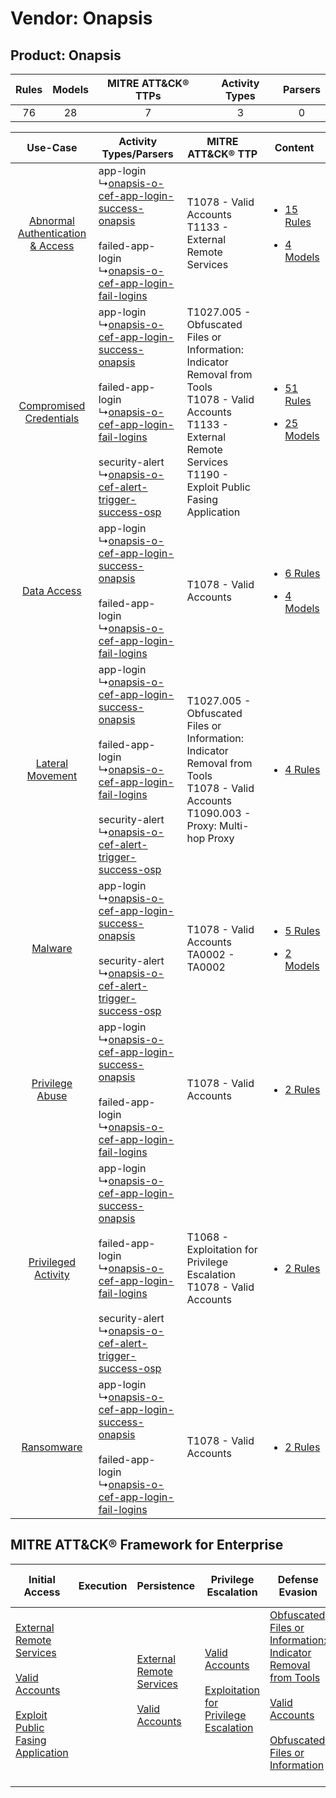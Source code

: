 Vendor: Onapsis
===============
Product: Onapsis
----------------
| Rules | Models | MITRE ATT&CK® TTPs | Activity Types | Parsers |
|:-----:|:------:|:------------------:|:--------------:|:-------:|
|  76   |   28   |         7          |       3        |    0    |

|    Use-Case    | Activity Types/Parsers    | MITRE ATT&CK® TTP    | Content    |
|:----:| ---- | ---- | ---- |
| [Abnormal Authentication & Access](../../../UseCases/uc_abnormal_authentication_&_access.md) |  app-login<br> ↳[onapsis-o-cef-app-login-success-onapsis](Ps/pC_onapsisocefapploginsuccessonapsis.md)<br><br> failed-app-login<br> ↳[onapsis-o-cef-app-login-fail-logins](Ps/pC_onapsisocefapploginfaillogins.md)<br>    | T1078 - Valid Accounts<br>T1133 - External Remote Services<br>    | [<ul><li>15 Rules</li></ul><ul><li>4 Models</li></ul>](RM/r_m_onapsis_onapsis_Abnormal_Authentication_&_Access.md) |
|          [Compromised Credentials](../../../UseCases/uc_compromised_credentials.md)          |  app-login<br> ↳[onapsis-o-cef-app-login-success-onapsis](Ps/pC_onapsisocefapploginsuccessonapsis.md)<br><br> failed-app-login<br> ↳[onapsis-o-cef-app-login-fail-logins](Ps/pC_onapsisocefapploginfaillogins.md)<br><br> security-alert<br> ↳[onapsis-o-cef-alert-trigger-success-osp](Ps/pC_onapsisocefalerttriggersuccessosp.md)<br> | T1027.005 - Obfuscated Files or Information: Indicator Removal from Tools<br>T1078 - Valid Accounts<br>T1133 - External Remote Services<br>T1190 - Exploit Public Fasing Application<br> | [<ul><li>51 Rules</li></ul><ul><li>25 Models</li></ul>](RM/r_m_onapsis_onapsis_Compromised_Credentials.md)         |
|    [Data Access](../../../UseCases/uc_data_access.md)    |  app-login<br> ↳[onapsis-o-cef-app-login-success-onapsis](Ps/pC_onapsisocefapploginsuccessonapsis.md)<br><br> failed-app-login<br> ↳[onapsis-o-cef-app-login-fail-logins](Ps/pC_onapsisocefapploginfaillogins.md)<br>    | T1078 - Valid Accounts<br>    | [<ul><li>6 Rules</li></ul><ul><li>4 Models</li></ul>](RM/r_m_onapsis_onapsis_Data_Access.md)    |
|    [Lateral Movement](../../../UseCases/uc_lateral_movement.md)    |  app-login<br> ↳[onapsis-o-cef-app-login-success-onapsis](Ps/pC_onapsisocefapploginsuccessonapsis.md)<br><br> failed-app-login<br> ↳[onapsis-o-cef-app-login-fail-logins](Ps/pC_onapsisocefapploginfaillogins.md)<br><br> security-alert<br> ↳[onapsis-o-cef-alert-trigger-success-osp](Ps/pC_onapsisocefalerttriggersuccessosp.md)<br> | T1027.005 - Obfuscated Files or Information: Indicator Removal from Tools<br>T1078 - Valid Accounts<br>T1090.003 - Proxy: Multi-hop Proxy<br>    | [<ul><li>4 Rules</li></ul>](RM/r_m_onapsis_onapsis_Lateral_Movement.md)    |
|    [Malware](../../../UseCases/uc_malware.md)    |  app-login<br> ↳[onapsis-o-cef-app-login-success-onapsis](Ps/pC_onapsisocefapploginsuccessonapsis.md)<br><br> security-alert<br> ↳[onapsis-o-cef-alert-trigger-success-osp](Ps/pC_onapsisocefalerttriggersuccessosp.md)<br>    | T1078 - Valid Accounts<br>TA0002 - TA0002<br>    | [<ul><li>5 Rules</li></ul><ul><li>2 Models</li></ul>](RM/r_m_onapsis_onapsis_Malware.md)    |
|    [Privilege Abuse](../../../UseCases/uc_privilege_abuse.md)    |  app-login<br> ↳[onapsis-o-cef-app-login-success-onapsis](Ps/pC_onapsisocefapploginsuccessonapsis.md)<br><br> failed-app-login<br> ↳[onapsis-o-cef-app-login-fail-logins](Ps/pC_onapsisocefapploginfaillogins.md)<br>    | T1078 - Valid Accounts<br>    | [<ul><li>2 Rules</li></ul>](RM/r_m_onapsis_onapsis_Privilege_Abuse.md)    |
|    [Privileged Activity](../../../UseCases/uc_privileged_activity.md)    |  app-login<br> ↳[onapsis-o-cef-app-login-success-onapsis](Ps/pC_onapsisocefapploginsuccessonapsis.md)<br><br> failed-app-login<br> ↳[onapsis-o-cef-app-login-fail-logins](Ps/pC_onapsisocefapploginfaillogins.md)<br><br> security-alert<br> ↳[onapsis-o-cef-alert-trigger-success-osp](Ps/pC_onapsisocefalerttriggersuccessosp.md)<br> | T1068 - Exploitation for Privilege Escalation<br>T1078 - Valid Accounts<br>    | [<ul><li>2 Rules</li></ul>](RM/r_m_onapsis_onapsis_Privileged_Activity.md)    |
|    [Ransomware](../../../UseCases/uc_ransomware.md)    |  app-login<br> ↳[onapsis-o-cef-app-login-success-onapsis](Ps/pC_onapsisocefapploginsuccessonapsis.md)<br><br> failed-app-login<br> ↳[onapsis-o-cef-app-login-fail-logins](Ps/pC_onapsisocefapploginfaillogins.md)<br>    | T1078 - Valid Accounts<br>    | [<ul><li>2 Rules</li></ul>](RM/r_m_onapsis_onapsis_Ransomware.md)    |

MITRE ATT&CK® Framework for Enterprise
--------------------------------------
| Initial Access                                                                                                                                                                                                                         | Execution | Persistence                                                                                                                                      | Privilege Escalation                                                                                                                                          | Defense Evasion                                                                                                                                                                                                                                                               | Credential Access | Discovery | Lateral Movement | Collection | Command and Control                                                                                                                       | Exfiltration | Impact |
| -------------------------------------------------------------------------------------------------------------------------------------------------------------------------------------------------------------------------------------- | --------- | ------------------------------------------------------------------------------------------------------------------------------------------------ | ------------------------------------------------------------------------------------------------------------------------------------------------------------- | ----------------------------------------------------------------------------------------------------------------------------------------------------------------------------------------------------------------------------------------------------------------------------- | ----------------- | --------- | ---------------- | ---------- | ----------------------------------------------------------------------------------------------------------------------------------------- | ------------ | ------ |
| [External Remote Services](https://attack.mitre.org/techniques/T1133)<br><br>[Valid Accounts](https://attack.mitre.org/techniques/T1078)<br><br>[Exploit Public Fasing Application](https://attack.mitre.org/techniques/T1190)<br><br> |           | [External Remote Services](https://attack.mitre.org/techniques/T1133)<br><br>[Valid Accounts](https://attack.mitre.org/techniques/T1078)<br><br> | [Valid Accounts](https://attack.mitre.org/techniques/T1078)<br><br>[Exploitation for Privilege Escalation](https://attack.mitre.org/techniques/T1068)<br><br> | [Obfuscated Files or Information: Indicator Removal from Tools](https://attack.mitre.org/techniques/T1027/005)<br><br>[Valid Accounts](https://attack.mitre.org/techniques/T1078)<br><br>[Obfuscated Files or Information](https://attack.mitre.org/techniques/T1027)<br><br> |                   |           |                  |            | [Proxy: Multi-hop Proxy](https://attack.mitre.org/techniques/T1090/003)<br><br>[Proxy](https://attack.mitre.org/techniques/T1090)<br><br> |              |        |